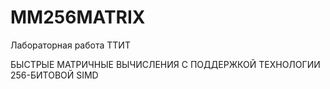 # MM256MATRIX

Лабораторная работа ТТИТ

БЫСТРЫЕ МАТРИЧНЫЕ ВЫЧИСЛЕНИЯ С ПОДДЕРЖКОЙ ТЕХНОЛОГИИ 256-БИТОВОЙ SIMD
